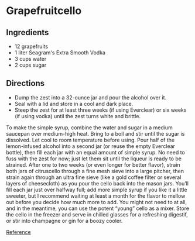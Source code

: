 # Grapefruitcello

## Ingredients

* 12 grapefruits 
* 1 liter Seagram's Extra Smooth Vodka
* 3 cups water
* 2 cups sugar

## Directions

* Dump the zest into a 32-ounce jar and pour the alcohol over it. 
* Seal with a lid and store in a cool and dark place. 
* Steep the zest for at least three weeks (if using Everclear) or six weeks (if using vodka) until the zest turns white and brittle.

To make the simple syrup, combine the water and sugar in a medium saucepan over medium-high heat. Bring to a boil and stir until the sugar is dissolved. Let cool to room temperature before using.
Pour half of the lemon-infused alcohol into a second jar (or reuse the empty Everclear bottle), then fill each jar with an equal amount of simple syrup. No need to fuss with the zest for now; just let them sit until the liqueur is ready to be strained.
After one to two weeks (or even longer for better flavor), strain both jars of citruscello through a fine mesh sieve into a large pitcher, then strain again through an ultra fine sieve (like a gold coffee filter or several layers of cheesecloth) as you pour the cello back into the mason jars. You’ll fill each jar just over halfway full; add more simple syrup if you like it a little sweeter, but I recommend waiting at least a month for the flavor to mellow out before you decide how much more to add. You might not need to at all, and in the meantime, you can use the potent “young” cello as a mixer.
Store the cello in the freezer and serve in chilled glasses for a refreshing digestif, or stir into champagne or gin for a boozy cooler.

[Reference](http://www.gardenbetty.com/2014/03/small-batch-grapefruitcello-and-orangecello/)